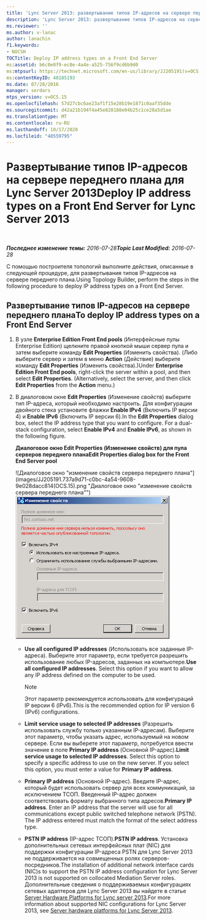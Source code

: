 ```yaml
---
title: 'Lync Server 2013: развертывание типов IP-адресов на сервере переднего плана'
description: 'Lync Server 2013: развертывание типов IP-адресов на сервере переднего плана.'
ms.reviewer: ''
ms.author: v-lanac
author: lanachin
f1.keywords:
- NOCSH
TOCTitle: Deploy IP address types on a Front End Server
ms:assetid: b6c8e0f9-ec8e-4a4e-a525-756f9cd6b9d0
ms:mtpsurl: https://technet.microsoft.com/en-us/library/JJ205191(v=OCS.15)
ms:contentKeyID: 48185193
ms.date: 07/28/2016
manager: serdars
mtps_version: v=OCS.15
ms.openlocfilehash: 57d27cbc6ae23af1f15e28b19e1871c0aaf35dde
ms.sourcegitcommit: d42a21b194f4a45e828188e04b25c1ce28a5d1ae
ms.translationtype: MT
ms.contentlocale: ru-RU
ms.lasthandoff: 10/17/2020
ms.locfileid: "48559795"
---
```

# <a name="deploy-ip-address-types-on-a-front-end-server-for-lync-server-2013"></a><span data-ttu-id="e5122-103">Развертывание типов IP-адресов на сервере переднего плана для Lync Server 2013</span><span class="sxs-lookup"><span data-stu-id="e5122-103">Deploy IP address types on a Front End Server for Lync Server 2013</span></span>

<div data-xmlns="http://www.w3.org/1999/xhtml">

<div class="topic" data-xmlns="http://www.w3.org/1999/xhtml" data-msxsl="urn:schemas-microsoft-com:xslt" data-cs="https://msdn.microsoft.com/">

<div data-asp="https://msdn2.microsoft.com/asp">



</div>

<div id="mainSection">

<div id="mainBody">

<span> </span>

<span data-ttu-id="e5122-104">_**Последнее изменение темы:** 2016-07-28_</span><span class="sxs-lookup"><span data-stu-id="e5122-104">_**Topic Last Modified:** 2016-07-28_</span></span>

<span data-ttu-id="e5122-105">С помощью построителя топологий выполните действия, описанные в следующей процедуре, для развертывания типов IP-адресов на сервере переднего плана.</span><span class="sxs-lookup"><span data-stu-id="e5122-105">Using Topology Builder, perform the steps in the following procedure to deploy IP address types on a Front End Server.</span></span>

<div>

## <a name="to-deploy-ip-address-types-on-a-front-end-server"></a><span data-ttu-id="e5122-106">Развертывание типов IP-адресов на сервере переднего плана</span><span class="sxs-lookup"><span data-stu-id="e5122-106">To deploy IP address types on a Front End Server</span></span>

1.  <span data-ttu-id="e5122-p101">В узле **Enterprise Edition Front End pools** (Интерфейсные пулы Enterprise Edition) щелкните правой кнопкой мыши сервер пула и затем выберите команду **Edit Properties** (Изменить свойства). (Либо выберите сервер и затем в меню **Action** (Действие) выберите команду **Edit Properties** (Изменить свойства).)</span><span class="sxs-lookup"><span data-stu-id="e5122-p101">Under **Enterprise Edition Front End pools**, right-click the server within a pool, and then select **Edit Properties**. (Alternatively, select the server, and then click **Edit Properties** from the **Action** menu.)</span></span>

2.  <span data-ttu-id="e5122-p102">В диалоговом окне **Edit Properties** (Изменение свойств) выберите тип IP-адреса, который необходимо настроить. Для конфигурации двойного стека установите флажки **Enable IPv4** (Включить IP версии 4) и **Enable IPv6** (Включить IP версии 6).</span><span class="sxs-lookup"><span data-stu-id="e5122-p102">In the **Edit Properties** dialog box, select the IP address type that you want to configure. For a dual-stack configuration, select **Enable IPv4** and **Enable IPv6**, as shown in the following figure.</span></span>
    
    <span data-ttu-id="e5122-111">**Диалоговое окно Edit Properties (Изменение свойств) для пула серверов переднего плана**</span><span class="sxs-lookup"><span data-stu-id="e5122-111">**Edit Properties dialog box for the Front End Server pool**</span></span>
    
    <span data-ttu-id="e5122-112">![Диалоговое окно "изменение свойств сервера переднего плана"](images/JJ205191.737a9d71-c0bc-4a54-9608-9e028dacc814(OCS.15).png "Диалоговое окно "изменение свойств сервера переднего плана"")</span><span class="sxs-lookup"><span data-stu-id="e5122-112">![Front End Server Edit Properties dialog box](images/JJ205191.737a9d71-c0bc-4a54-9608-9e028dacc814(OCS.15).png "Front End Server Edit Properties dialog box")</span></span>
    
      - <span data-ttu-id="e5122-p103">**Use all configured IP addresses** (Использовать все заданные IP-адреса). Выберите этот параметр, если требуется разрешить использование любых IP-адресов, заданных на компьютере.</span><span class="sxs-lookup"><span data-stu-id="e5122-p103">**Use all configured IP addresses**. Select this option if you want to allow any IP address defined on the computer to be used.</span></span>
        
        <div>
        

        > [!NOTE]  
        > <span data-ttu-id="e5122-115">Этот параметр рекомендуется использовать для конфигураций IP версии 6 (IPv6).</span><span class="sxs-lookup"><span data-stu-id="e5122-115">This is the recommended option for IP version 6 (IPv6) configurations.</span></span>

        
        </div>
    
      - <span data-ttu-id="e5122-p104">**Limit service usage to selected IP addresses** (Разрешить использовать службу только указанным IP-адресам). Выберите этот параметр, чтобы указать адрес, используемый на новом сервере. Если вы выберете этот параметр, потребуется ввести значение в поле **Primary IP address** (Основной IP-адрес).</span><span class="sxs-lookup"><span data-stu-id="e5122-p104">**Limit service usage to selected IP addresses**. Select this option to specify a specific address to use on the new server. If you select this option, you must enter a value for **Primary IP address**.</span></span>
    
      - <span data-ttu-id="e5122-p105">**Primary IP address** (Основной IP-адрес). Введите IP-адрес, который будет использовать сервер для всех коммуникаций, за исключением ТСОП. Введенный IP-адрес должен соответствовать формату выбранного типа адресов.</span><span class="sxs-lookup"><span data-stu-id="e5122-p105">**Primary IP address**. Enter an IP address that the server will use for all communications except public switched telephone network (PSTN). The IP address entered must match the format of the select address type.</span></span>
    
      - <span data-ttu-id="e5122-122">**PSTN IP address** (IP-адрес ТСОП).</span><span class="sxs-lookup"><span data-stu-id="e5122-122">**PSTN IP address**.</span></span> <span data-ttu-id="e5122-123">Установка дополнительных сетевых интерфейсных плат (NIC) для поддержки конфигурации IP-адреса PSTN для Lync Server 2013 не поддерживается на совмещенных ролях серверов-посредников.</span><span class="sxs-lookup"><span data-stu-id="e5122-123">The installation of additional network interface cards (NIC)s to support the PSTN IP address configuration for Lync Server 2013 is not supported on collocated Mediation Server roles.</span></span> <span data-ttu-id="e5122-124">Дополнительные сведения о поддерживаемых конфигурациях сетевых адаптеров для Lync Server 2013 вы найдете в статье [Server Hardware Platforms for Lync server 2013](lync-server-2013-server-hardware-platforms.md).</span><span class="sxs-lookup"><span data-stu-id="e5122-124">For more information about supported NIC configurations for Lync Server 2013, see [Server hardware platforms for Lync Server 2013](lync-server-2013-server-hardware-platforms.md).</span></span>

</div>

</div>

<span> </span>

</div>

</div>

</div>

